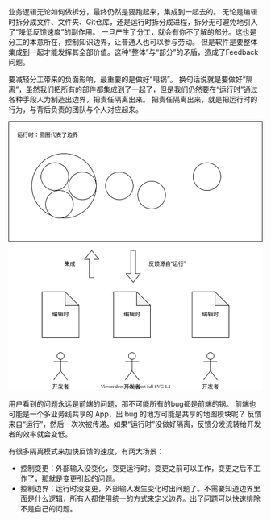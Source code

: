 业务逻辑无论如何做拆分，最终仍然是要跑起来，集成到一起去的。
无论是编辑时拆分成文件、文件夹、Git仓库，还是运行时拆分成进程，拆分无可避免地引入了“降低反馈速度”的副作用。
一旦产生了分工，就会有你不了解的部分。这也是分工的本意所在，控制知识边界，让普通人也可以参与劳动。
但是软件是要整体集成到一起才能发挥其全部价值。这种“整体”与“部分”的矛盾，造成了Feedback问题。

要减轻分工带来的负面影响，最重要的是做好“甩锅”。
换句话说就是要做好“隔离”，虽然我们把所有的部件都集成到了一起了，但是我们仍然要在“运行时”通过各种手段人为制造出边界，把责任隔离出来。
把责任隔离出来，就是把运行时的行为，与背后负责的团队与个人对应起来。

![Isolation](./Isolation.drawio.svg)

用户看到的问题永远是前端的问题，那不可能所有的bug都是前端的锅。
前端也可能是一个多业务线共享的 App，出 bug 的地方可能是共享的地图模块呢？
反馈来自“运行”，然后一次次被传递。如果“运行时”没做好隔离，反馈分发流转给开发者的效率就会变低。

有很多隔离模式来加快反馈的速度，有两大场景：

* 控制变更：外部输入没变化，变更运行时。变更之前可以工作，变更之后不工作了，那就是变更引起的问题。
* 控制边界：运行时没变更，外部输入发生变化时出问题了。不需要知道边界里面是什么逻辑，所有人都使用统一的方式来定义边界。出了问题可以快速排除不是自己的问题。